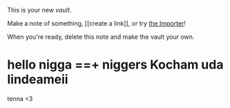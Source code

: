 This is your new *vault*.

Make a note of something, [[create a link]], or try [the Importer](https://help.obsidian.md/Plugins/Importer)!

When you're ready, delete this note and make the vault your own.

hello nigga
==+
niggers
Kocham uda lindeameii 
=======
tenna <3
